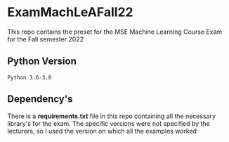 # ExamMachLeAFall22
This repo contains the preset for the MSE Machine Learning Course Exam for the Fall semester 2022

## Python Version
````
Python 3.6-3.8
````

## Dependency's 
There is a **requirements.txt** file in this repo containing all the necessary library's for the exam. The specific versions were not specified by the lecturers, so I used the version on which all the examples worked